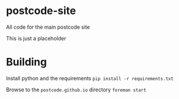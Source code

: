 postcode-site
=============

All code for the main postcode site

This is just a placeholder

# Building

Install python and the requirements
`pip install -r requirements.txt`


Browse to the `postcode.github.io` directory
`foreman start`